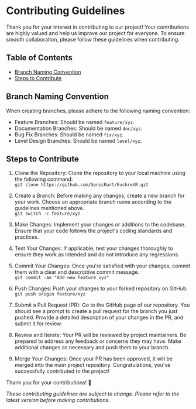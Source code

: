 # Contributing Guidelines

Thank you for your interest in contributing to our project! Your contributions are highly valued and help us improve our project for everyone. To ensure smooth collaboration, please follow these guidelines when contributing.

## Table of Contents
- [Branch Naming Convention](#branch-naming-convention)
- [Steps to Contribute](#steps-to-contribute)

## Branch Naming Convention
When creating branches, please adhere to the following naming convention:

- Feature Branches: Should be named `feature/xyz`.
- Documentation Branches: Should be named `doc/xyz`.
- Bug Fix Branches: Should be named `fix/xyz`.
- Level Design Branches: Should be named `level/xyz`.

## Steps to Contribute
1. Clone the Repository: Clone the repository to your local machine using the following command:<br>
`git clone https://github.com/SonicKurt/EuchreVR.git`

2. Create a Branch: Before making any changes, create a new branch for your work. Choose an appropriate branch name according to the guidelines mentioned above.<br>
`git switch -c feature/xyz`

3. Make Changes: Implement your changes or additions to the codebase. Ensure that your code follows the project's coding standards and practices.

4. Test Your Changes: If applicable, test your changes thoroughly to ensure they work as intended and do not introduce any regressions.

5. Commit Your Changes: Once you're satisfied with your changes, commit them with a clear and descriptive commit message.<br>
`git commit -am "Add new feature xyz"`

6. Push Changes: Push your changes to your forked repository on GitHub.<br>
`git push origin feature/xyz`

7. Submit a Pull Request (PR): Go to the GitHub page of our repository. You should see a prompt to create a pull request for the branch you just pushed. Provide a detailed description of your changes in the PR, and submit it for review.

8. Review and Iterate: Your PR will be reviewed by project maintainers. Be prepared to address any feedback or concerns they may have. Make additional changes as necessary and push them to your branch.

9. Merge Your Changes: Once your PR has been approved, it will be merged into the main project repository. Congratulations, you've successfully contributed to the project!

Thank you for your contributions! 🎉

*These contributing guidelines are subject to change. Please refer to the latest version before making contributions.*
